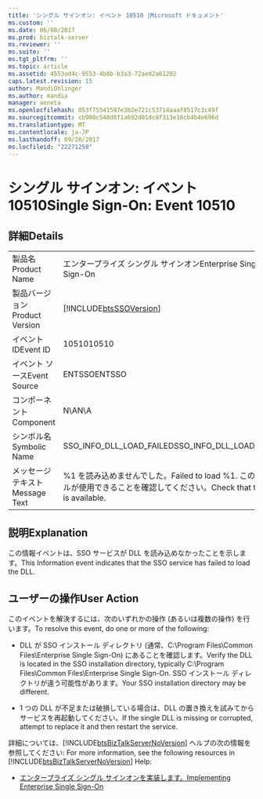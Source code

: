```yaml
---
title: 'シングル サインオン: イベント 10510 |Microsoft ドキュメント'
ms.custom: ''
ms.date: 06/08/2017
ms.prod: biztalk-server
ms.reviewer: ''
ms.suite: ''
ms.tgt_pltfrm: ''
ms.topic: article
ms.assetid: 4553ad4c-9553-4b8b-b3a3-72aed2a61202
caps.latest.revision: 15
author: MandiOhlinger
ms.author: mandia
manager: anneta
ms.openlocfilehash: 053f75541597e3b2e721c53714aaaf8517c3c49f
ms.sourcegitcommit: cb908c540d8f1a692d01dc8f313e16cb4b4e696d
ms.translationtype: MT
ms.contentlocale: ja-JP
ms.lasthandoff: 09/20/2017
ms.locfileid: "22271258"
---
```

# <a name="single-sign-on-event-10510"></a><span data-ttu-id="8c424-102">シングル サインオン: イベント 10510</span><span class="sxs-lookup"><span data-stu-id="8c424-102">Single Sign-On: Event 10510</span></span>
## <a name="details"></a><span data-ttu-id="8c424-103">詳細</span><span class="sxs-lookup"><span data-stu-id="8c424-103">Details</span></span>  
  
|||  
|-|-|  
|<span data-ttu-id="8c424-104">製品名</span><span class="sxs-lookup"><span data-stu-id="8c424-104">Product Name</span></span>|<span data-ttu-id="8c424-105">エンタープライズ シングル サインオン</span><span class="sxs-lookup"><span data-stu-id="8c424-105">Enterprise Single Sign-On</span></span>|  
|<span data-ttu-id="8c424-106">製品バージョン</span><span class="sxs-lookup"><span data-stu-id="8c424-106">Product Version</span></span>|[!INCLUDE[btsSSOVersion](../includes/btsssoversion-md.md)]|  
|<span data-ttu-id="8c424-107">イベント ID</span><span class="sxs-lookup"><span data-stu-id="8c424-107">Event ID</span></span>|<span data-ttu-id="8c424-108">10510</span><span class="sxs-lookup"><span data-stu-id="8c424-108">10510</span></span>|  
|<span data-ttu-id="8c424-109">イベント ソース</span><span class="sxs-lookup"><span data-stu-id="8c424-109">Event Source</span></span>|<span data-ttu-id="8c424-110">ENTSSO</span><span class="sxs-lookup"><span data-stu-id="8c424-110">ENTSSO</span></span>|  
|<span data-ttu-id="8c424-111">コンポーネント</span><span class="sxs-lookup"><span data-stu-id="8c424-111">Component</span></span>|<span data-ttu-id="8c424-112">N\A</span><span class="sxs-lookup"><span data-stu-id="8c424-112">N\A</span></span>|  
|<span data-ttu-id="8c424-113">シンボル名</span><span class="sxs-lookup"><span data-stu-id="8c424-113">Symbolic Name</span></span>|<span data-ttu-id="8c424-114">SSO_INFO_DLL_LOAD_FAILED</span><span class="sxs-lookup"><span data-stu-id="8c424-114">SSO_INFO_DLL_LOAD_FAILED</span></span>|  
|<span data-ttu-id="8c424-115">メッセージ テキスト</span><span class="sxs-lookup"><span data-stu-id="8c424-115">Message Text</span></span>|<span data-ttu-id="8c424-116">%1 を読み込めませんでした。</span><span class="sxs-lookup"><span data-stu-id="8c424-116">Failed to load %1.</span></span> <span data-ttu-id="8c424-117">このファイルが使用できることを確認してください。</span><span class="sxs-lookup"><span data-stu-id="8c424-117">Check that this file is available.</span></span>|  
  
## <a name="explanation"></a><span data-ttu-id="8c424-118">説明</span><span class="sxs-lookup"><span data-stu-id="8c424-118">Explanation</span></span>  
 <span data-ttu-id="8c424-119">この情報イベントは、SSO サービスが DLL を読み込めなかったことを示します。</span><span class="sxs-lookup"><span data-stu-id="8c424-119">This Information event indicates that the SSO service has failed to load the DLL.</span></span>  
  
## <a name="user-action"></a><span data-ttu-id="8c424-120">ユーザーの操作</span><span class="sxs-lookup"><span data-stu-id="8c424-120">User Action</span></span>  
 <span data-ttu-id="8c424-121">このイベントを解決するには、次のいずれかの操作 (あるいは複数の操作) を行います。</span><span class="sxs-lookup"><span data-stu-id="8c424-121">To resolve this event, do one or more of the following:</span></span>  
  
-   <span data-ttu-id="8c424-122">DLL が SSO インストール ディレクトリ (通常、C:\Program Files\Common Files\Enterprise Single Sign-On) にあることを確認します。</span><span class="sxs-lookup"><span data-stu-id="8c424-122">Verify the DLL is located in the SSO installation directory, typically C:\Program Files\Common Files\Enterprise Single Sign-On.</span></span> <span data-ttu-id="8c424-123">SSO インストール ディレクトリが違う可能性があります。</span><span class="sxs-lookup"><span data-stu-id="8c424-123">Your SSO installation directory may be different.</span></span>  
  
-   <span data-ttu-id="8c424-124">1 つの DLL が不足または破損している場合は、DLL の置き換えを試みてからサービスを再起動してください。</span><span class="sxs-lookup"><span data-stu-id="8c424-124">If the single DLL is missing or corrupted, attempt to replace it and then restart the service.</span></span>  
  
 <span data-ttu-id="8c424-125">詳細については、[!INCLUDE[btsBizTalkServerNoVersion](../includes/btsbiztalkservernoversion-md.md)] ヘルプの次の情報を参照してください: </span><span class="sxs-lookup"><span data-stu-id="8c424-125">For more information, see the following resources in [!INCLUDE[btsBizTalkServerNoVersion](../includes/btsbiztalkservernoversion-md.md)] Help:</span></span>  
  
-   [<span data-ttu-id="8c424-126">エンタープライズ シングル サインオンを実装します。</span><span class="sxs-lookup"><span data-stu-id="8c424-126">Implementing Enterprise Single Sign-On</span></span>](../core/implementing-enterprise-single-sign-on.md)
